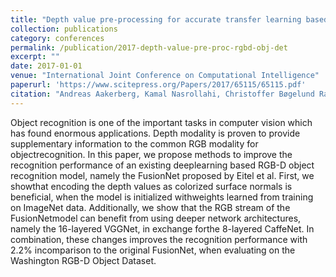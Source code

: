 ```yaml
---
title: "Depth value pre-processing for accurate transfer learning based RGB-D object recognition"
collection: publications
category: conferences
permalink: /publication/2017-depth-value-pre-proc-rgbd-obj-det
excerpt: ""
date: 2017-01-01
venue: "International Joint Conference on Computational Intelligence"
paperurl: 'https://www.scitepress.org/Papers/2017/65115/65115.pdf'
citation: "Andreas Aakerberg, Kamal Nasrollahi, Christoffer Bøgelund Rasmussen, Thomas B Moeslund (2017). &quot;Depth value pre-processing for accurate transfer learning based RGB-D object recognition.&quot; <i>International Joint Conference on Computational Intelligence</i>."
---
```


Object recognition is one of the important tasks in computer vision which has found enormous applications. Depth modality is proven to provide supplementary information to the common RGB modality for objectrecognition. In this paper, we propose methods to improve the recognition performance of an existing deeplearning based RGB-D object recognition model, namely the FusionNet proposed by Eitel et al. First, we showthat encoding the depth values as colorized surface normals is beneficial, when the model is initialized withweights learned from training on ImageNet data. Additionally, we show that the RGB stream of the FusionNetmodel can benefit from using deeper network architectures, namely the 16-layered VGGNet, in exchange forthe 8-layered CaffeNet. In combination, these changes improves the recognition performance with 2.2% incomparison to the original FusionNet, when evaluating on the Washington RGB-D Object Dataset.